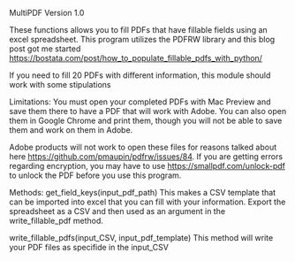 MultiPDF
Version 1.0


These functions allows you to fill PDFs that have fillable fields using an excel spreadsheet.  This program utilizes the PDFRW library and this blog post got me started https://bostata.com/post/how_to_populate_fillable_pdfs_with_python/ 

If you need to fill 20 PDFs with different information, this module should work with some stipulations

Limitations: You must open your completed PDFs with Mac Preview and save them there to have a PDF that will work with Adobe.  You can also open them in Google Chrome and print them, though you will not be able to save them and work on them in Adobe.  

Adobe products will not work to open these files for reasons talked about here https://github.com/pmaupin/pdfrw/issues/84. If you are getting errors regarding encryption, you may have to use https://smallpdf.com/unlock-pdf to unlock the PDF before you use this program.


Methods:
get_field_keys(input_pdf_path) 
This makes a CSV template that can be imported into excel that you can fill with your information.  Export the spreadsheet as a CSV and then used as an argument in the write_fillable_pdf method.    

write_fillable_pdfs(input_CSV, input_pdf_template)
This method will write your PDF files as specifide in the input_CSV
